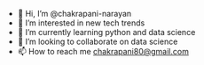 - 👋 Hi, I’m @chakrapani-narayan
- 👀 I’m interested in new tech trends
- 🌱 I’m currently learning python and data science
- 💞️ I’m looking to collaborate on data science
- 📫 How to reach me chakrapani80@gmail.com

<!---
chakrapani-narayan/chakrapani-narayan is a ✨ special ✨ repository because its `README.md` (this file) appears on your GitHub profile.
You can click the Preview link to take a look at your changes.
--->
